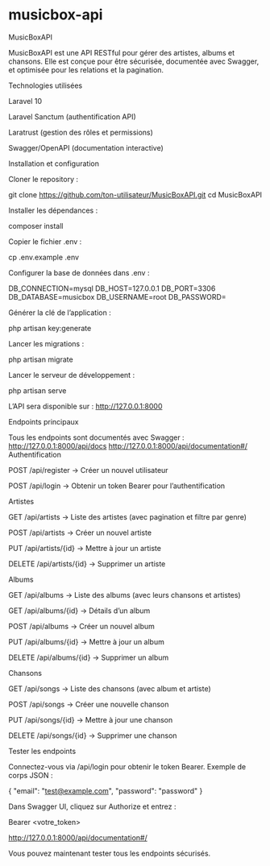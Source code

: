 ﻿# musicbox-api
MusicBoxAPI

MusicBoxAPI est une API RESTful pour gérer des artistes, albums et chansons.
Elle est conçue pour être sécurisée, documentée avec Swagger, et optimisée pour les relations et la pagination.

Technologies utilisées

Laravel 10

Laravel Sanctum (authentification API)

Laratrust (gestion des rôles et permissions)

Swagger/OpenAPI (documentation interactive)

Installation et configuration

Cloner le repository :

git clone https://github.com/ton-utilisateur/MusicBoxAPI.git
cd MusicBoxAPI


Installer les dépendances :

composer install


Copier le fichier .env :

cp .env.example .env


Configurer la base de données dans .env :

DB_CONNECTION=mysql
DB_HOST=127.0.0.1
DB_PORT=3306
DB_DATABASE=musicbox
DB_USERNAME=root
DB_PASSWORD=


Générer la clé de l’application :

php artisan key:generate


Lancer les migrations :

php artisan migrate


Lancer le serveur de développement :

php artisan serve


L’API sera disponible sur : http://127.0.0.1:8000

Endpoints principaux

Tous les endpoints sont documentés avec Swagger :
http://127.0.0.1:8000/api/docs
http://127.0.0.1:8000/api/documentation#/
Authentification

POST /api/register → Créer un nouvel utilisateur

POST /api/login → Obtenir un token Bearer pour l’authentification

Artistes

GET /api/artists → Liste des artistes (avec pagination et filtre par genre)

POST /api/artists → Créer un nouvel artiste

PUT /api/artists/{id} → Mettre à jour un artiste

DELETE /api/artists/{id} → Supprimer un artiste

Albums

GET /api/albums → Liste des albums (avec leurs chansons et artistes)

GET /api/albums/{id} → Détails d’un album

POST /api/albums → Créer un nouvel album

PUT /api/albums/{id} → Mettre à jour un album

DELETE /api/albums/{id} → Supprimer un album

Chansons

GET /api/songs → Liste des chansons (avec album et artiste)

POST /api/songs → Créer une nouvelle chanson

PUT /api/songs/{id} → Mettre à jour une chanson

DELETE /api/songs/{id} → Supprimer une chanson

Tester les endpoints

Connectez-vous via /api/login pour obtenir le token Bearer.
Exemple de corps JSON :

{
    "email": "test@example.com",
    "password": "password"
}


Dans Swagger UI, cliquez sur Authorize et entrez :

Bearer <votre_token>

http://127.0.0.1:8000/api/documentation#/

Vous pouvez maintenant tester tous les endpoints sécurisés.
